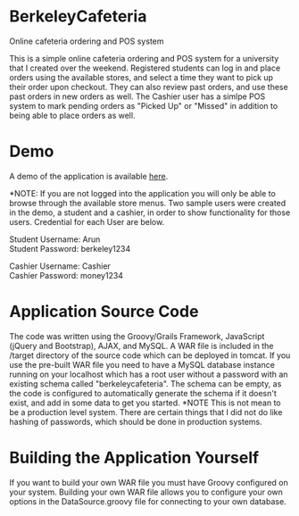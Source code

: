 # BerkeleyCafeteria
Online cafeteria ordering and POS system

This is a simple online cafeteria ordering and POS system for a university that I created over the weekend. Registered students can log in and place orders using the available stores, and select a time they want to pick up their order upon checkout. They can also review past orders, and use these past orders in new orders as well. The Cashier user has a simlpe POS system to mark pending orders as "Picked Up" or "Missed" in addition to being able to place orders as well.

# Demo
A demo of the application is available <a href="http://ec2-52-11-74-160.us-west-2.compute.amazonaws.com/" target="_blank">here</a>.

*NOTE: If you are not logged into the application you will only be able to browse through the available store menus. Two sample users were created in the demo, a student and a cashier, in order to show functionality for those users. Credential for each User are below.

Student Username: Arun<br/>
Student Password: berkeley1234

Cashier Username: Cashier<br/>
Cashier Password: money1234

# Application Source Code

The code was written using the Groovy/Grails Framework, JavaScript (jQuery and Bootstrap), AJAX, and MySQL. A WAR file is included in the /target directory of the source code which can be deployed in tomcat. If you use the pre-built WAR file you need to have a MySQL database instance running on your localhost which has a root user without a password with an existing schema called "berkeleycafeteria". The schema can be empty, as the code is configured to automatically generate the schema if it doesn't exist, and add in some data to get you started. *NOTE This is not mean to be a production level system. There are certain things that I did not do like hashing of passwords, which should be done in production systems.

# Building the Application Yourself

If you want to build your own WAR file you must have Groovy configured on your system. Building your own WAR file allows you to configure your own options in the DataSource.groovy file for connecting to your own database.
